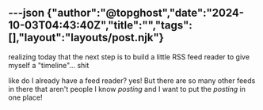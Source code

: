 ---json
{"author":"@topghost","date":"2024-10-03T04:43:40Z","title":"","tags":[],"layout":"layouts/post.njk"}
---

realizing today that the next step is to build a little RSS feed reader to give myself a &#x22;timeline&#x22;... shit

like do I already have a feed reader? yes! But there are so many other feeds in there that aren't people I know _posting_ and I want to put the _posting_ in one place!
